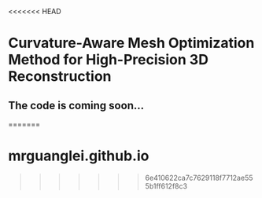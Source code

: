 <<<<<<< HEAD
# Curvature-Aware Mesh Optimization Method for High-Precision 3D Reconstruction

## The code is coming soon...

=======
# mrguanglei.github.io
>>>>>>> 6e410622ca7c7629118f7712ae555b1ff612f8c3
